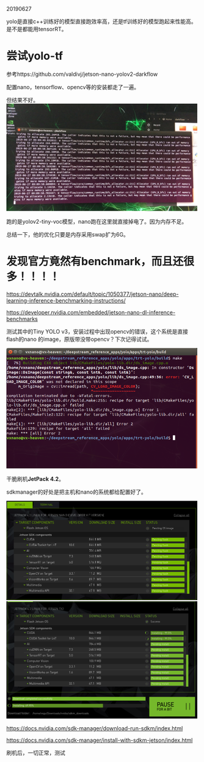 20190627

yolo是直接c++训练好的模型直接跑效率高，还是tf训练好的模型跑起来性能高。
是不是都能用tensorRT。



# 尝试yolo-tf

参考https://github.com/valdivj/jetson-nano-yolov2-darkflow

配置nano，tensorflow、opencv等的安装都走了一遍。

但结果不好。
<img src="./imgs/nano-memory.jpg" width="500">

跑的是yolov2-tiny-voc模型，nano跑在这里就直接掉电了。因为内存不足。

总结一下，他的优化只要是内存采用swap扩为6G。


# 发现官方竟然有benchmark，而且还很多！！！！

https://devtalk.nvidia.com/default/topic/1050377/jetson-nano/deep-learning-inference-benchmarking-instructions/

https://developer.nvidia.com/embedded/jetson-nano-dl-inference-benchmarks

测试其中的Tiny YOLO v3，安装过程中出现opencv的错误，这个系统是直接flash的nano 的image，原版带没带opencv？下次记得试试。

<img src="./imgs/deepstream-make-error.png" width="500">


干脆刷机**JetPack 4.2**。

sdkmanager的好处是把主机和nano的系统都给配置好了。

<img src="./imgs/jetpack-nano.png" width="500">
<img src="./imgs/jetpack-tx2.png" width="500">

https://docs.nvidia.com/sdk-manager/download-run-sdkm/index.html

https://docs.nvidia.com/sdk-manager/install-with-sdkm-jetson/index.html

刷机后，一切正常，测试
